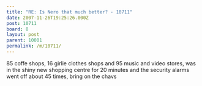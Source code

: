 ```yaml
---
title: "RE: Is Nero that much better? - 10711"
date: 2007-11-26T19:25:26.000Z
post: 10711
board: 8
layout: post
parent: 10001
permalink: /m/10711/
---
```

85 coffe shops, 16 girlie clothes shops and 95 music and video stores, was in the shiny new shopping centre for 20 minutes and the security alarms went off about 45 times, bring on the chavs
